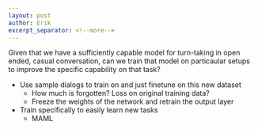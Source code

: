 ```yaml
---
layout: post
author: Erik
excerpt_separator: <!--more-->
---
```



Given that we have a sufficiently capable model for turn-taking in open ended, casual
conversation, can we train that model on particaular setups to improve the specific
capability on that task?

<!--more-->

* Use sample dialogs to train on and just finetune on this new dataset
  - How much is forgotten? Loss on original training data?
  - Freeze the weights of the network and retrain the output layer
* Train specifically to easily learn new tasks
  - MAML
